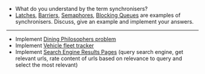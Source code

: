 - What do you understand by the term synchronisers?
- [Latches](latches/), [Barriers](barriers/), [Semaphores](semaphores/), [Blocking Queues](blocking%20queues/) are examples of synchronisers. Discuss, give an example and implement your answers.
<hr>

- Implement [Dining Philosophers problem](dining%20philosophers%20problem/DiningPhilosophersProblem.java)
- Implement [Vehicle fleet tracker](vehicle%20fleet%20tracker)
- Implement [Search Engine Results Pages](search%20engine%20results%20pages/) (query search engine, get relevant urls, rate content of urls based on relevance to query and select the most relevant)
